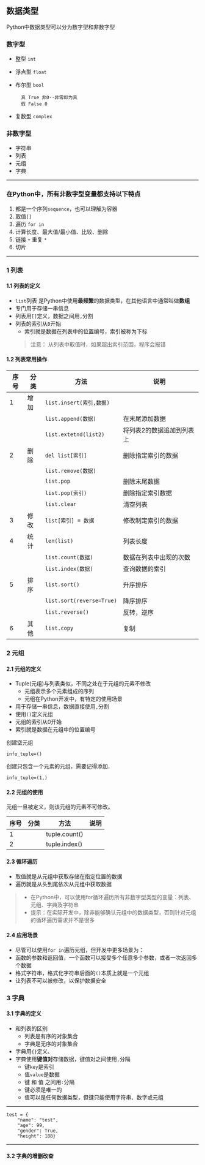 ## 数据类型

Python中数据类型可以分为数字型和非数字型

### 数字型

- 整型 `int`
- 浮点型 `float`
- 布尔型 `bool`
  
        真 True 非0--非零即为真
        假 False 0

- 复数型 `complex`

### 非数字型

- 字符串
- 列表
- 元组
- 字典

-------------

### 在Python中，所有非数字型变量都支持以下特点

1. 都是一个序列`sequence`，也可以理解为容器
2. 取值`[]`
3. 遍历 `for in`
4. 计算长度、最大值/最小值、比较、删除
5. 链接 `+` 重复 `*`
6. 切片


----------

### 1 列表

#### 1.1 列表的定义

- `list`列表 是Python中使用**最频繁**的数据类型，在其他语言中通常叫做**数组**
- 专门用于存储一串信息
- 列表用`[]`定义，数据之间用`,`分割
- 列表的索引从`0`开始
	- 索引就是数据在列表中的位置编号，索引被称为下标
	>  注意： 从列表中取值时，如果超出索引范围，程序会报错

#### 1.2 列表常用操作


|序号|分类|方法|说明|
|---|---|---|---|
|1|增加|`list.insert(索引,数据)`|
| | |`list.append(数据)`|在末尾添加数据|
| | |`list.extetnd(list2)`|将列表2的数据追加到列表上|
|2|删除|`del list[索引]`|删除指定索引的数据|
| | |`list.remove(数据)`|
| | |`list.pop`|删除末尾数据|
| | |`list.pop(索引)`|删除指定索引数据|
| | |`list.clear`|清空列表|
|3|修改|`list[索引] = 数据`| 修改制定索引的数据|
|4|统计|`len(list)`| 列表长度|
| | |`list.count(数据)`|数据在列表中出现的次数|
| | |`list.index(数据)`|查询数据的索引|
|5|排序 |`list.sort()`|升序排序|
| | |`list.sort(reverse=True)`|降序排序|
| | |`list.reverse()`| 反转，逆序|
|6 |其他|`list.copy`|复制

### 2 元组

#### 2.1 元组的定义

- Tuple(元组)与列表类似，不同之处在于元组的元素不修改
	- 元组表示多个元素组成的序列
	- 元组在Python开发中，有特定的使用场景
- 用于存储一串信息，数据直接使用`,`分割
- 使用`()`定义元组
- 元组的索引从0开始
 - 索引就是数据在元组中的位置编号


创建空元组

    info_tuple=()

创建只包含一个元素的元组，需要记得添加`，`

	info_tuple=(1,)

#### 2.2 元组的使用

元组一旦被定义，则该元组的元素不可修改。

|序号|分类|方法|说明|
|---|---|---|---|
|1 | |tuple.count()|
|2 | |tuple.index()|

#### 2.3 循环遍历

- 取值就是从元组中获取存储在指定位置的数据
- 遍历就是从头到尾依次从元组中获取数据

> - 在Python中，可以使用for循环遍历所有非数字型类型的变量：列表、元组、字典及字符串
> - 提示：在实际开发中，除非能够确认元组中的数据类型，否则针对元组的循环遍历需求并不是很多


#### 2.4 应用场景

- 尽管可以使用`for in`遍历元组，但开发中更多场景为：
 - 函数的参数和返回值，一个函数可以接受多个任意多个参数，或者一次返回多个数据
 - 格式字符串，格式化字符串后面的`()`本质上就是一个元组
 - 让列表不可以被修改，以保护数据安全


 ### 3 字典

#### 3.1 字典的定义

- 和列表的区别
	- 列表是有序的对象集合
	- 字典是无序的对象集合 
- 字典用`{}`定义、
- 字典使用**键值对**存储数据，键值对之间使用`,`分隔
	- 键`key`是索引
	- 值`value`是数据
	- 键 和 值 之间用`:`分隔
	- 键必须是唯一的
	- 值可以是任何数据类型，但键只能使用字符串、数字或元组


----------

	test = {
		"name": "test",
		"age": 99,
		"gender": True,
		"height": 188} 

----------



#### 3.2 字典的增删改查




